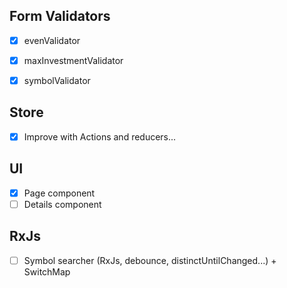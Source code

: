 ## Form Validators

- [x] evenValidator
- [x] maxInvestmentValidator
- [x] symbolValidator




## Store
- [x] Improve with Actions and reducers...

## UI
- [x] Page component
- [ ] Details component
  
## RxJs
- [ ] Symbol searcher (RxJs, debounce, distinctUntilChanged...) + SwitchMap






